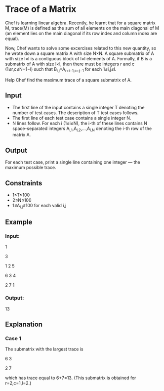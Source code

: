 # Trace of a Matrix

Chef is learning linear algebra. Recently, he learnt that for a square matrix M, trace(M)
is defined as the sum of all elements on the main diagonal of M
(an element lies on the main diagonal if its row index and column index are equal).

Now, Chef wants to solve some excercises related to this new quantity, so he wrote down a square matrix A with size N×N. 
A square submatrix of A with size l×l is a contiguous block of l×l elements of A. 
Formally, if B is a submatrix of A with size l×l, then there must be integers r and c (1≤r,c≤N+1−l) such that 
B<sub>i,j</sub>=A<sub>r+i−1,c+j−1</sub> for each 1≤i,j≤l.

Help Chef find the maximum trace of a square submatrix of A.

## Input

- The first line of the input contains a single integer T denoting the number of test cases. The description of T test cases follows.
- The first line of each test case contains a single integer N.
- N lines follow. 
For each i (1≤i≤N), the i-th of these lines contains N space-separated 
integers A<sub>i,1</sub>,A<sub>i,2</sub>,…,A<sub>i,N</sub> denoting the i-th row of the matrix A.

## Output

For each test case, print a single line containing one integer — the maximum possible trace.

## Constraints

- 1≤T≤100
- 2≤N≤100
- 1≤A<sub>i,j</sub>≤100 for each valid i,j

## Example

### Input:

1

3

1 2 5

6 3 4

2 7 1

### Output:

13

## Explanation

### Case 1

The submatrix with the largest trace is

6 3

2 7

which has trace equal to 6+7=13. (This submatrix is obtained for r=2,c=1,l=2.)
